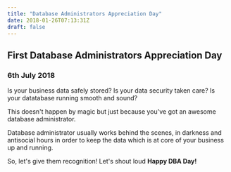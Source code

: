 ```yaml
---
title: "Database Administrators Appreciation Day"
date: 2018-01-26T07:13:31Z
draft: false
---
```



## First Database Administrators Appreciation Day

### 6th July 2018

Is your business data safely stored?
Is your data security taken care?
Is your datatabase running smooth and sound?

This doesn't happen by magic but just because you've got an awesome database administrator.

Database administrator usually works behind the scenes, in darkness and antisocial hours in order to keep the data which is at core of your business up and running.

So, let's give them recognition! Let's shout loud **Happy DBA Day!**
